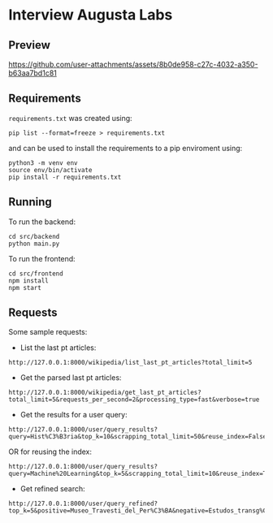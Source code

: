 # Interview Augusta Labs

## Preview

https://github.com/user-attachments/assets/8b0de958-c27c-4032-a350-b63aa7bd1c81

## Requirements

`requirements.txt` was created using:

 ```shell
 pip list --format=freeze > requirements.txt
 ```
 and can be used to install the requirements to a pip enviroment using:
```shell
python3 -m venv env
source env/bin/activate
pip install -r requirements.txt
```

## Running

To run the backend:
```shell
cd src/backend
python main.py
```

To run the frontend:
```shell
cd src/frontend
npm install
npm start
```

## Requests

Some sample requests:

- List the last pt articles:
```shell
http://127.0.0.1:8000/wikipedia/list_last_pt_articles?total_limit=5
```

- Get the parsed last pt articles:
```shell
http://127.0.0.1:8000/wikipedia/get_last_pt_articles?total_limit=5&requests_per_second=2&processing_type=fast&verbose=true
```

- Get the results for a user query:

```shell
http://127.0.0.1:8000/user/query_results?query=Hist%C3%B3ria&top_k=10&scrapping_total_limit=50&reuse_index=False
```

OR for reusing the index:

```shell
http://127.0.0.1:8000/user/query_results?query=Machine%20Learning&top_k=5&scrapping_total_limit=10&reuse_index=True
``` 

- Get refined search:
```shell
http://127.0.0.1:8000/user/query_refined?top_k=5&positive=Museo_Travesti_del_Per%C3%BA&negative=Estudos_transg%C3%AAnero&negative=One_of_Ours
```
